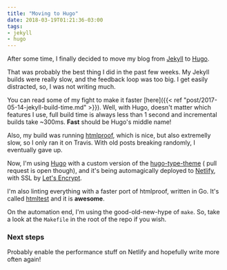 ```yaml
---
title: "Moving to Hugo"
date: 2018-03-19T01:21:36-03:00
tags:
- jekyll
- hugo
---
```


After some time, I finally decided to move my blog from [Jekyll][] to [Hugo][].

That was probably the best thing I did in the past few weeks. My Jekyll
builds were really slow, and the feedback loop was too big. I get easily
distracted, so, I was not writing much.

You can read some of my fight to make it faster
[here]({{< ref "post/2017-05-14-jekyll-build-time.md" >}}). Well, with Hugo,
doesn't matter which features I use, full build time is always less than
1 second and incremental builds take ~300ms. **Fast** should be Hugo's
middle name!

Also, my build was running [htmlproof][], which is nice, but also
extremelly slow, so I only ran it on Travis. With old posts
breaking randomly, I eventually gave up.

Now, I'm using [Hugo][] with a custom version of the [hugo-type-theme][] (
pull request is open though), and it's being automagically deployed to
[Netlify][], with SSL by [Let's Encrypt][lestsencrypt].

I'm also linting everything with a faster port of htmlproof, written in Go.
It's called [htmltest][] and it is **awesome**.

On the automation end, I'm using the good-old-new-hype of `make`. So, take a
look at the `Makefile` in the root of the repo if you wish.

### Next steps

Probably enable the performance stuff on Netlify and hopefully write more
often again!

[Jekyll]: https://jekyllrb.com/
[Hugo]: https://gohugo.io/
[htmlproof]: https://github.com/gjtorikian/html-proofer
[hugo-type-theme]: https://github.com/caarlos0/hugo-type-theme
[Netlify]: https://netlify.com
[lestsencrypt]: https://letsencrypt.org/
[htmltest]: https://github.com/wjdp/htmltest
